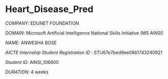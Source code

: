 # Heart_Disease_Pred

*COMPANY*: EDUNET FOUNDATION

*DOMAIN*: Microsoft Artificial Intelligence National Skills Initiative (MS AINSI)

*NAME*: ANWESHA BOSE

*AICTE Internship Student Registration ID* : STU67e7bed9ee08b1743240921

*Student ID*: AINSI_106800

*DURATION*: 4 weeks
